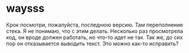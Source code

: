 # waysss
Крок посмотри, пожалуйста, последнюю версию. Там переполнение стека. Я не понимаю, что с этим делать. Несколько раз просмотрела код, он вроде должен работать, но что-то идет не так. Так же, до сих пор он отказывается выводить текст. Это можно как-то исправить? 
